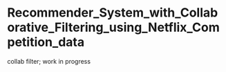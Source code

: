 # Recommender_System_with_Collaborative_Filtering_using_Netflix_Competition_data
collab filter; work in progress
